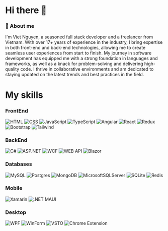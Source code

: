 <h1> Hi there 👋</h1>

### :rocket: About me
I'm Viet Nguyen, a seasoned full stack developer and a freelancer from Vietnam. With over 17+ years of experience in the industry, I bring expertise in both front-end and back-end technologies, allowing me to create seamless user experiences from start to finish. My journey in software development has equipped me with a strong foundation in languages and frameworks, as well as a knack for problem-solving and delivering high-quality code. I thrive in collaborative environments and am dedicated to staying updated on the latest trends and best practices in the field.

<h1>My skills</h1>

### FrontEnd
![HTML](https://img.shields.io/badge/HTML5-E34F26?style=for-the-badge&logo=html5&logoColor=white)
![CSS](https://img.shields.io/badge/CSS3-1572B6?style=for-the-badge&logo=css3&logoColor=white)
![JavaScript](https://img.shields.io/badge/JavaScript-F7DF1E?style=for-the-badge&logo=javascript&logoColor=black)
![TypeScript](https://img.shields.io/badge/TypeScript-007ACC?style=for-the-badge&logo=typescript&logoColor=white)
![Angular](https://img.shields.io/badge/Angular-DD0031?style=for-the-badge&logo=angular&logoColor=white)
![React](https://img.shields.io/badge/React-20232A?style=for-the-badge&logo=react&logoColor=61DAFB)
![Redux](https://img.shields.io/badge/Redux-593D88?style=for-the-badge&logo=redux&logoColor=white)
![Bootstrap](https://img.shields.io/badge/Bootstrap-563D7C?style=for-the-badge&logo=bootstrap&logoColor=white)
![Tailwind](https://img.shields.io/badge/Tailwind_CSS-38B2AC?style=for-the-badge&logo=tailwind-css&logoColor=white)

### BackEnd
![C#](https://img.shields.io/badge/C%23-239120?style=for-the-badge&logo=c-sharp&logoColor=white)
![ASP.NET](https://img.shields.io/badge/ASP.NET%20MVC-F7DF1E?style=for-the-badge)
![WCF](https://img.shields.io/badge/WCF-8A2BE2?style=for-the-badge)
![WEB API](https://img.shields.io/badge/WEB%20API-3498DB?style=for-the-badge)
![Blazor](https://img.shields.io/badge/ASP.NET%20Core%20Blazor-9160C9?style=for-the-badge)

### Databases
![MySQL](https://img.shields.io/badge/MySQL-00000F?style=for-the-badge&logo=mysql&logoColor=white)
![Postgres](https://img.shields.io/badge/PostgreSQL-316192?style=for-the-badge&logo=postgresql&logoColor=white)
![MongoDB](https://img.shields.io/badge/MongoDB-4EA94B?style=for-the-badge&logo=mongodb&logoColor=white)
![MicrosoftSQLServer](https://img.shields.io/badge/Microsoft%20SQL%20Server-CC2927?style=for-the-badge&logo=microsoft%20sql%20server&logoColor=white)
![SQLite](https://img.shields.io/badge/Sqlite-003B57?style=for-the-badge&logo=sqlite&logoColor=white)
![Redis](https://img.shields.io/badge/redis-%23DD0031.svg?&style=for-the-badge&logo=redis&logoColor=white)

### Mobile
![Xamarin](https://img.shields.io/badge/Xamarin-3498DB?style=for-the-badge&logo=xamarin&logoColor=white)
![.NET MAUI](https://img.shields.io/badge/.NET%20MAUI-blue?style=for-the-badge)

### Desktop
![WPF](https://img.shields.io/badge/WPF-2F84B8?style=for-the-badge)
![WinForm](https://img.shields.io/badge/WinForm-959C45?style=for-the-badge)
![VSTO](https://img.shields.io/badge/Microsoft%20Office%20VSTO-289C43?style=for-the-badge)
![Chrome Extension](https://img.shields.io/badge/Chrome%20Extensions-9860A3?style=for-the-badge)


